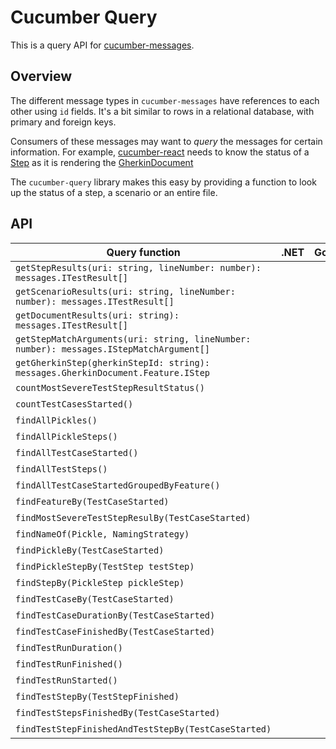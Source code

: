 # Cucumber Query

This is a query API for [cucumber-messages](https://github.com/cucumber/messages).

## Overview

The different message types in `cucumber-messages` have references to each other
using `id` fields. It's a bit similar to rows in a relational database, with
primary and foreign keys.

Consumers of these messages may want to *query* the messages for certain information.
For example, [cucumber-react](https://github.com/cucumber/cucumber-react) needs to know the status of a [Step](../cucumber-messages/messages.md#io.cucumber.messages.GherkinDocument.Feature.Step) as it
is rendering the [GherkinDocument](../cucumber-messages/messages.md#io.cucumber.messages.GherkinDocument)

The `cucumber-query` library makes this easy by providing a function to look up the
status of a step, a scenario or an entire file.

## API

| Query function                                                                          | .NET | Go | Java | Ruby | TypeScript |
| --------------------------------------------------------------------------------------- | ---- | -- | ---- | ---- | ---------- |
| `getStepResults(uri: string, lineNumber: number): messages.ITestResult[]`               |      |    |      |      | ✓          |
| `getScenarioResults(uri: string, lineNumber: number): messages.ITestResult[]`           |      |    |      |      | ✓          |
| `getDocumentResults(uri: string): messages.ITestResult[]`                               |      |    |      |      | ✓          |
| `getStepMatchArguments(uri: string, lineNumber: number): messages.IStepMatchArgument[]` |      |    |      |      | ✓          |
| `getGherkinStep(gherkinStepId: string): messages.GherkinDocument.Feature.IStep`         |      |    |      |      | ✓          |
| `countMostSevereTestStepResultStatus()`                                                 |      |    | ✓    |      |            |
| `countTestCasesStarted()`                                                               |      |    | ✓    |      |            |
| `findAllPickles()`                                                                      |      |    | ✓    |      |            |
| `findAllPickleSteps()`                                                                  |      |    | ✓    |      |            |
| `findAllTestCaseStarted()`                                                              |      |    | ✓    |      |            |
| `findAllTestSteps()`                                                                    |      |    | ✓    |      |            |
| `findAllTestCaseStartedGroupedByFeature()`                                              |      |    | ✓    |      |            |
| `findFeatureBy(TestCaseStarted)`                                                        |      |    | ✓    |      |            |
| `findMostSevereTestStepResulBy(TestCaseStarted)`                                        |      |    | ✓    |      |            |
| `findNameOf(Pickle, NamingStrategy)`                                                    |      |    | ✓    |      |            |
| `findPickleBy(TestCaseStarted)`                                                         |      |    | ✓    |      |            |
| `findPickleStepBy(TestStep testStep)`                                                   |      |    | ✓    |      |            |
| `findStepBy(PickleStep pickleStep)`                                                     |      |    | ✓    |      |            |
| `findTestCaseBy(TestCaseStarted)`                                                       |      |    | ✓    |      |            |
| `findTestCaseDurationBy(TestCaseStarted)`                                               |      |    | ✓    |      |            |
| `findTestCaseFinishedBy(TestCaseStarted)`                                               |      |    | ✓    |      |            |
| `findTestRunDuration()`                                                                 |      |    | ✓    |      |            | 
| `findTestRunFinished()`                                                                 |      |    | ✓    |      |            |
| `findTestRunStarted()`                                                                  |      |    | ✓    |      |            |
| `findTestStepBy(TestStepFinished)`                                                      |      |    | ✓    |      |            |
| `findTestStepsFinishedBy(TestCaseStarted)`                                              |      |    | ✓    |      |            |
| `findTestStepFinishedAndTestStepBy(TestCaseStarted)`                                    |      |    | ✓    |      |            |
